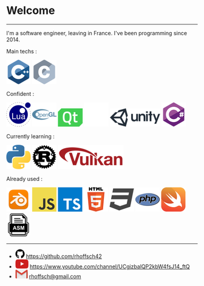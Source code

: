 # Welcome
---

I'm a software engineer, leaving in France. I've been programming since 2014.

Main techs :

![cpp](./assets/cpp/cpp_64x64.png)
![c](./assets/c/c_64x64.png)

Confident :

![lua](./assets/lua/lua_64x64.png)
![opengl](./assets/opengl/opengl_64x64.png)
![qt](./assets/qt/qt_x48.png)
![unreal](./assets/unreal-engine/unreal-engine_64x64.png)
![unity](./assets/unity/unity_x48.png)
![csharp](./assets/csharp/csharp_64x64.png)

Currently learning : 

![python](./assets/python/python_64x64.png)
![rust](./assets/rust/rust_64x64.png)
![vulkan](./assets/vulkan/vulkan_x64.png)

Already used :

![blender](./assets/blender/blender_64x64.png)
![javascript](./assets/javascript/javascript_64x64.png)
![typescript](./assets/typescript/typescript_64x64.png)
![html](./assets/html/html_64x64.png)
![css](./assets/css/css_64x64.png)
![php](./assets/php/php_64x64.png)
![swift](./assets/swift/swift_64x64.png)
![asm](./assets/asm/asm_64x64.png)

---

- ![github](./assets/github/github_24x24.png) <https://github.com/rhoffsch42>
- ![youtube](./assets/youtube/youtube_x24.png) <https://www.youtube.com/channel/UCgjzbalQP2kbW4fsJ14_ftQ>
- ![mail](./assets/mail/mail_32x.png) <rhoffsch@gmail.com>